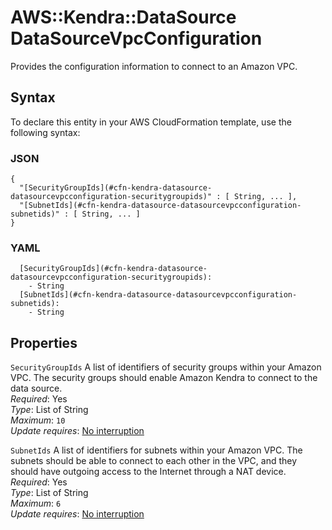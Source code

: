 # AWS::Kendra::DataSource DataSourceVpcConfiguration<a name="aws-properties-kendra-datasource-datasourcevpcconfiguration"></a>

Provides the configuration information to connect to an Amazon VPC\.

## Syntax<a name="aws-properties-kendra-datasource-datasourcevpcconfiguration-syntax"></a>

To declare this entity in your AWS CloudFormation template, use the following syntax:

### JSON<a name="aws-properties-kendra-datasource-datasourcevpcconfiguration-syntax.json"></a>

```
{
  "[SecurityGroupIds](#cfn-kendra-datasource-datasourcevpcconfiguration-securitygroupids)" : [ String, ... ],
  "[SubnetIds](#cfn-kendra-datasource-datasourcevpcconfiguration-subnetids)" : [ String, ... ]
}
```

### YAML<a name="aws-properties-kendra-datasource-datasourcevpcconfiguration-syntax.yaml"></a>

```
  [SecurityGroupIds](#cfn-kendra-datasource-datasourcevpcconfiguration-securitygroupids):
    - String
  [SubnetIds](#cfn-kendra-datasource-datasourcevpcconfiguration-subnetids):
    - String
```

## Properties<a name="aws-properties-kendra-datasource-datasourcevpcconfiguration-properties"></a>

`SecurityGroupIds` <a name="cfn-kendra-datasource-datasourcevpcconfiguration-securitygroupids"></a>
A list of identifiers of security groups within your Amazon VPC\. The security groups should enable Amazon Kendra to connect to the data source\.  
_Required_: Yes  
_Type_: List of String  
_Maximum_: `10`  
_Update requires_: [No interruption](https://docs.aws.amazon.com/AWSCloudFormation/latest/UserGuide/using-cfn-updating-stacks-update-behaviors.html#update-no-interrupt)

`SubnetIds` <a name="cfn-kendra-datasource-datasourcevpcconfiguration-subnetids"></a>
A list of identifiers for subnets within your Amazon VPC\. The subnets should be able to connect to each other in the VPC, and they should have outgoing access to the Internet through a NAT device\.  
_Required_: Yes  
_Type_: List of String  
_Maximum_: `6`  
_Update requires_: [No interruption](https://docs.aws.amazon.com/AWSCloudFormation/latest/UserGuide/using-cfn-updating-stacks-update-behaviors.html#update-no-interrupt)
